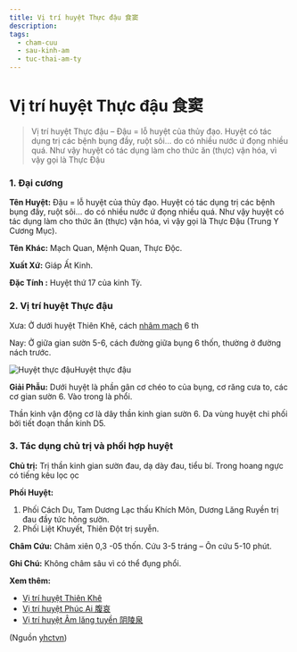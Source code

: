 ```yaml
---
title: Vị trí huyệt Thực đậu 食窦
description: 
tags:
  - cham-cuu
  - sau-kinh-am
  - tuc-thai-am-ty
---
```


# Vị trí huyệt Thực đậu 食窦 

> Vị trí huyệt Thực đậu – Đậu = lỗ huyệt của thủy đạo. Huyệt có tác dụng trị các bệnh bụng đầy, ruột sôi… do có nhiều nước ứ đọng nhiều quá. Như vậy huyệt có tác dụng làm cho thức ăn (thực) vận hóa, vì vậy gọi là Thực Đậu

### 1. Đại cương

**Tên Huyệt:** Đậu = lỗ huyệt của thủy đạo. Huyệt có tác dụng trị các bệnh bụng đầy, ruột sôi… do có nhiều nước ứ đọng nhiều quá. Như vậy huyệt có tác dụng làm cho thức ăn (thực) vận hóa, vì vậy gọi là Thực Đậu (Trung Y Cương Mục).

**Tên** **Khác:** Mạch Quan, Mệnh Quan, Thực Độc.

**Xuất Xứ:** Giáp Ất Kinh.

**Đặc Tính :** Huyệt thứ 17 của kinh Tỳ.

### 2. Vị trí huyệt Thực đậu

Xưa: Ở dưới huyệt Thiên Khê, cách [nhâm mạch](/yhctvn/dai-cuong-mach-nham/) 6 th

Nay: Ở giữa gian sườn 5-6, cách đường giữa bụng 6 thốn, thường ở đường nách trước.

![Huyệt thực đậu](/imgs/yhctvn/Huyet-thuc-dau.jpg)Huyệt thực đậu

**Giải Phẫu:** Dưới huyệt là phần gân cơ chéo to của bụng, cơ răng cưa to, các cơ gian sườn 6. Vào trong là phổi.

Thần kinh vận động cơ là dây thần kinh gian sườn 6. Da vùng huyệt chi phối bởi tiết đoạn thần kinh D5.

### 3. Tác dụng chủ trị và phối hợp huyệt

**Chủ trị:** Trị thần kinh gian sườn đau, dạ dày đau, tiểu bí. Trong hoang ngực có tiếng kêu lọc ọc

**Phối Huyệt:**

1. Phối Cách Du, Tam Dương Lạc thấu Khích Môn, Dương Lăng Ruyền trị đau đầy tức hông sườn.
2. Phối Liệt Khuyết, Thiên Đột trị suyễn.

**Châm Cứu:** Châm xiên 0,3 -05 thốn. Cứu 3-5 tráng – Ôn cứu 5-10 phút.

**Ghi Chú:** Không châm sâu vì có thể đụng phổi.

**Xem thêm:**

* [Vị trí huyệt Thiên Khê](/yhctvn/vi-tri-huyet-thien-khe-%e5%a4%a9%e6%ba%aa/)
* [Vị trí huyệt Phúc Ai 腹哀](/yhctvn/vi-tri-huyet-phuc-ai-%e8%85%b9%e5%93%80/)
* [Vị trí huyệt Âm lăng tuyền 阴陵泉](/yhctvn/vi-tri-huyet-am-lang-tuyen-%e9%98%b4%e9%99%b5%e6%b3%89/)

(Nguồn <a href="https://yhctvn.com/vi-tri-huyet-thuc-dau-食窦/" target="_blank">yhctvn</a>)
